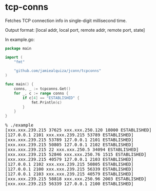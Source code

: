 # tcp-conns
Fetches TCP connection info in single-digit millisecond time.

Output format: [local addr, local port, remote addr, remote port, state]

In example.go:
```go
package main

import (
	"fmt"
	
	"github.com/jamiealquiza/jconn/tcpconns"
)

func main() {
	conns, _ := tcpconns.Get()
	for _, c := range conns {
		if c[4] == "ESTABLISHED" {
			fmt.Println(c)
		}
	}
}
```

<pre>
% ./example
[xxx.xxx.239.215 37625 xxx.xxx.250.120 18000 ESTABLISHED]
[127.0.0.1 2101 xxx.xxx.239.215 53789 ESTABLISHED]
[xxx.xxx.239.215 53789 127.0.0.1 2101 ESTABLISHED]
[xxx.xxx.239.215 50805 127.0.0.1 2102 ESTABLISHED]
[xxx.xxx.239.215 22 xxx.xxx.250.5 34094 ESTABLISHED]
[xxx.xxx.239.215 52846 xxx.xxx.250.76 1515 ESTABLISHED]
[xxx.xxx.239.215 40579 127.0.0.1 2103 ESTABLISHED]
[127.0.0.1 2102 xxx.xxx.239.215 50805 ESTABLISHED]
[127.0.0.1 2100 xxx.xxx.239.215 56339 ESTABLISHED]
[127.0.0.1 2103 xxx.xxx.239.215 40579 ESTABLISHED]
[xxx.xxx.239.215 58818 xxx.xxx.250.96 2003 ESTABLISHED]
[xxx.xxx.239.215 56339 127.0.0.1 2100 ESTABLISHED]
</pre>
